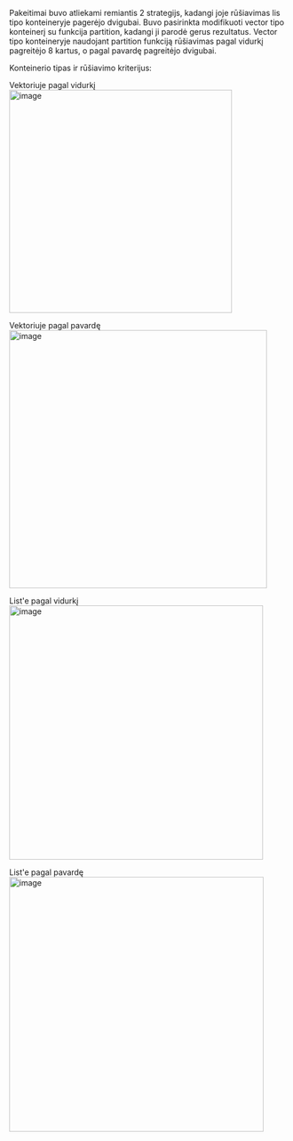 Pakeitimai buvo atliekami remiantis 2 strategijs, kadangi joje rūšiavimas lis tipo konteineryje pagerėjo dvigubai. Buvo pasirinkta modifikuoti vector tipo konteinerį su funkcija partition, kadangi ji parodė gerus rezultatus. Vector tipo konteineryje naudojant partition funkciją rūšiavimas pagal vidurkį pagreitėjo 8 kartus, o pagal pavardę pagreitėjo dvigubai.

Konteinerio tipas ir rūšiavimo kriterijus:

Vektoriuje pagal vidurkį 
<img width="401" alt="image" src="https://github.com/ElenaSutkute/v1.0/assets/145843117/34e36817-3abf-46fc-8e31-f94ac28568c5">


Vektoriuje pagal pavardę 
<img width="464" alt="image" src="https://github.com/ElenaSutkute/v1.0/assets/145843117/da2080ce-2b39-4a79-9a03-f2e48bcccf3c">


List'e pagal vidurkį 
<img width="457" alt="image" src="https://github.com/ElenaSutkute/v1.0/assets/145843117/49fa4d34-6299-42b7-8e16-a61a3ad41bd7">


List'e pagal pavardę
<img width="458" alt="image" src="https://github.com/ElenaSutkute/v1.0/assets/145843117/562b6edf-067c-45c4-961e-fef1eebaea88">
